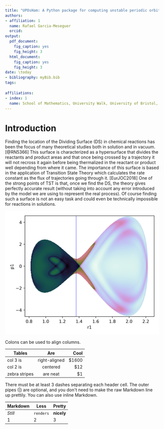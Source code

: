 ```yaml
---
title: "UPOsHam: A Python package for computing unstable periodic orbits in two degrees of freedom Hamiltonian systems"
authors:
- affiliation: 1
  name: Rafael Garcia-Meseguer
  orcid: 
output:
  pdf_document:
    fig_caption: yes
    fig_height: 3
  html_document:
    fig_caption: yes
    fig_height: 3
date: \today
- bibliography: myBib.bib
tags:

affiliations:
- index: 1
  name: School of Mathematics, University Walk, University of Bristol, Clifton BS8 1TW, Bristol, United Kingdom
---
```


# Introduction

Finding the location of the Dividing Surface (DS) in chemical reactions has been the focus of many theoretical studies both in solution and in vacuum. [@RN5366] This surface is characterized as a hypersurface that divides the reactants and product areas and that once being crossed by a trajectory it will not recross it again before being thermalized in the reactant or product well depending from where it came. The importance of this surface is based in the application of Transition State Theory which calculates the rate constant as the flux of trajectories going through it. [EurJOC2018] One of the strong points of TST is that, once we find the DS, the theory gives perfectly accurate result (without taking into account any error introduced by the model we are using to represent the real process). Of course finding such a surface is not an easy task and could even be technically impossible for reactions in solutions.


![](LDT1m1_R1P1.png)

Colons can be used to align columns.

| Tables        | Are           | Cool  |
| ------------- |:-------------:| -----:|
| col 3 is      | right-aligned | $1600 |
| col 2 is      | centered      |   $12 |
| zebra stripes | are neat      |    $1 |

There must be at least 3 dashes separating each header cell.
The outer pipes (|) are optional, and you don't need to make the 
raw Markdown line up prettily. You can also use inline Markdown.

Markdown | Less | Pretty
--- | --- | ---
*Still* | `renders` | **nicely**
1 | 2 | 3


